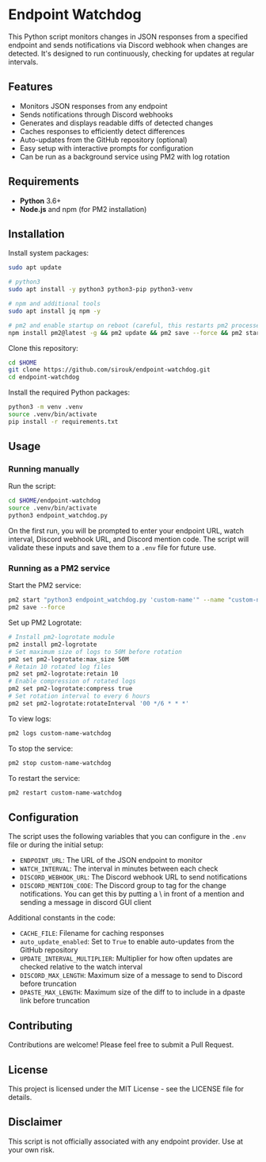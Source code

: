 # Endpoint Watchdog

This Python script monitors changes in JSON responses from a specified endpoint and sends notifications via Discord webhook when changes are detected. It's designed to run continuously, checking for updates at regular intervals.

## Features

- Monitors JSON responses from any endpoint
- Sends notifications through Discord webhooks
- Generates and displays readable diffs of detected changes
- Caches responses to efficiently detect differences
- Auto-updates from the GitHub repository (optional)
- Easy setup with interactive prompts for configuration
- Can be run as a background service using PM2 with log rotation

## Requirements

- **Python** 3.6+
- **Node.js** and npm (for PM2 installation)

## Installation

Install system packages:

```bash
sudo apt update

# python3
sudo apt install -y python3 python3-pip python3-venv

# npm and additional tools
sudo apt install jq npm -y

# pm2 and enable startup on reboot (careful, this restarts pm2 processes)
npm install pm2@latest -g && pm2 update && pm2 save --force && pm2 startup && pm2 save
```

Clone this repository:

```bash
cd $HOME
git clone https://github.com/sirouk/endpoint-watchdog.git
cd endpoint-watchdog
```

Install the required Python packages:

```bash
python3 -m venv .venv
source .venv/bin/activate
pip install -r requirements.txt
```

## Usage

### Running manually

Run the script:

```bash
cd $HOME/endpoint-watchdog
source .venv/bin/activate
python3 endpoint_watchdog.py
```

On the first run, you will be prompted to enter your endpoint URL, watch interval, Discord webhook URL, and Discord mention code. The script will validate these inputs and save them to a `.env` file for future use.

### Running as a PM2 service

Start the PM2 service:

```bash
pm2 start "python3 endpoint_watchdog.py 'custom-name'" --name "custom-name-watchdog"
pm2 save --force
```

Set up PM2 Logrotate:

```bash
# Install pm2-logrotate module
pm2 install pm2-logrotate
# Set maximum size of logs to 50M before rotation
pm2 set pm2-logrotate:max_size 50M
# Retain 10 rotated log files
pm2 set pm2-logrotate:retain 10
# Enable compression of rotated logs
pm2 set pm2-logrotate:compress true
# Set rotation interval to every 6 hours
pm2 set pm2-logrotate:rotateInterval '00 */6 * * *'
```

To view logs:

```bash
pm2 logs custom-name-watchdog
```

To stop the service:

```bash
pm2 stop custom-name-watchdog
```

To restart the service:

```bash
pm2 restart custom-name-watchdog
```

## Configuration

The script uses the following variables that you can configure in the `.env` file or during the initial setup:

- `ENDPOINT_URL`: The URL of the JSON endpoint to monitor
- `WATCH_INTERVAL`: The interval in minutes between each check
- `DISCORD_WEBHOOK_URL`: The Discord webhook URL to send notifications
- `DISCORD_MENTION_CODE`: The Discord group to tag for the change notifications. You can get this by putting a \ in front of a mention and sending a message in discord GUI client

Additional constants in the code:

- `CACHE_FILE`: Filename for caching responses
- `auto_update_enabled`: Set to `True` to enable auto-updates from the GitHub repository
- `UPDATE_INTERVAL_MULTIPLIER`: Multiplier for how often updates are checked relative to the watch interval
- `DISCORD_MAX_LENGTH`: Maximum size of a message to send to Discord before truncation
- `DPASTE_MAX_LENGTH`: Maximum size of the diff to to include in a dpaste link before truncation

## Contributing

Contributions are welcome! Please feel free to submit a Pull Request.

## License

This project is licensed under the MIT License - see the LICENSE file for details.

## Disclaimer

This script is not officially associated with any endpoint provider. Use at your own risk.
